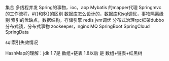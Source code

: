 集合
多线程并发
Spring的事物，ioc，aop
Mybatis 的mapper代理
Springmvc的工作流程，#{}和${}的区别
数据库怎么设计的，数据库和sql调优，事物隔离级别
索引的优缺点，数据结构，存储引擎
redis
jvm调优
分布式治理rpc框架dubbo
分布式锁，分布式事物
zookeeper，nginx
MQ
SpringBoot
SpringCloud
SpringData


sql索引失效情况 

HashMap的理解：jdk 1.7是 数组+链表  1.8以后 是 数组+链表+红黑树